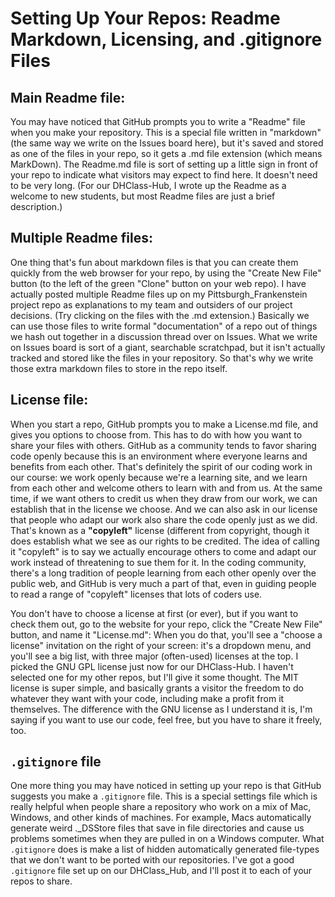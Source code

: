 # Setting Up Your Repos: Readme Markdown, Licensing, and .gitignore Files

## Main Readme file: ## 
You may have noticed that GitHub prompts you to write a "Readme" file when you make your repository. This is a special file written in "markdown" (the same way we write on the Issues board here), but it's saved and stored as one of the files in your repo, so it gets a .md file extension (which means MarkDown). The Readme.md file is sort of setting up a little sign in front of your repo to indicate what visitors may expect to find here. It doesn't need to be very long. (For our DHClass-Hub, I wrote up the Readme as a welcome to new students, but most Readme files are just a brief description.)

## Multiple Readme files: ## 
One thing that's fun about markdown files is that you can create them quickly from the web browser for your repo, by using the "Create New File" button (to the left of the green "Clone" button on your web repo). I have actually posted multiple Readme files up on my Pittsburgh_Frankenstein project repo as explanations to my team and outsiders of our project decisions. (Try clicking on the files with the .md extension.) Basically we can use those files to write formal "documentation" of a repo out of things we hash out together in a discussion thread over on Issues. What we write on Issues board is sort of a giant, searchable scratchpad, but it isn't actually tracked and stored like the files in your repository. So that's why we write those extra markdown files to store in the repo itself.

## License file: ## 
When you start a repo, GitHub prompts you to make a License.md file, and gives you options to choose from. This has to do with how you want to share your files with others. GitHub as a community tends to favor sharing code openly because this is an environment where everyone learns and benefits from each other. That's definitely the spirit of our coding work in our course: we work openly because we're a learning site, and we learn from each other and welcome others to learn with and from us. At the same time, if we want others to credit us when they draw from our work, we can establish that in the license we choose. And we can also ask in our license that people who adapt our work also share the code openly just as we did. That's known as a **"copyleft"** license (different from copyright, though it does establish what we see as our rights to be credited. The idea of calling it "copyleft" is to say we actually encourage others to come and adapt our work instead of threatening to sue them for it. In the coding community, there's a long tradition of people learning from each other openly over the public web, and GitHub is very much a part of that, even in guiding people to read a range of "copyleft" licenses that lots of coders use.

You don't have to choose a license at first (or ever), but if you want to check them out, go to the website for your repo, click the "Create New File" button, and name it "License.md": When you do that, you'll see a "choose a license" invitation on the right of your screen: it's a dropdown menu, and you'll see a big list, with three major (often-used) licenses at the top. I picked the GNU GPL license just now for our DHClass-Hub. I haven't selected one for my other repos, but I'll give it some thought. The MIT license is super simple, and basically grants a visitor the freedom to do whatever they want with your code, including make a profit from it themselves. The difference with the GNU license as I understand it is, I'm saying if you want to use our code, feel free, but you have to share it freely, too.

## `.gitignore` file ##
One more thing you may have noticed in setting up your repo is that GitHub suggests you make a `.gitignore` file. This is a special settings file which is really helpful when people share a repository who work on a mix of Mac, Windows, and other kinds of machines. For example, Macs automatically generate weird ._DSStore files that save in file directories and cause us problems sometimes when they are pulled in on a Windows computer. What `.gitignore` does is make a list of hidden automatically generated file-types that we don't want to be ported with our repositories. I've got a good `.gitignore` file set up on our DHClass_Hub, and I'll post it to each of your repos to share.
